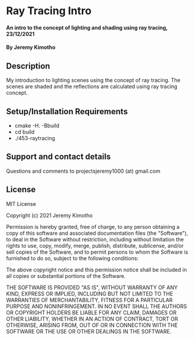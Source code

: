 # Ray Tracing Intro
#### An intro to the concept of lighting and shading using ray tracing, 23/12/2021
#### By **Jeremy Kimotho**
## Description
My introduction to lighting scenes using the concept of ray tracing. The scenes are shaded and the reflections are calculated using ray tracing concept. 
## Setup/Installation Requirements
* cmake -H. -Bbuild
* cd build
* ./453-raytracing
## Support and contact details
Questions and comments to projectsjeremy1000 (at) gmail.com
## License
MIT License

Copyright (c) 2021 Jeremy Kimotho

Permission is hereby granted, free of charge, to any person obtaining a copy of this software and associated documentation files (the "Software"), to deal in the Software without restriction, including without limitation the rights to use, copy, modify, merge, publish, distribute, sublicense, and/or sell copies of the Software, and to permit persons to whom the Software is furnished to do so, subject to the following conditions:

The above copyright notice and this permission notice shall be included in all copies or substantial portions of the Software.

THE SOFTWARE IS PROVIDED "AS IS", WITHOUT WARRANTY OF ANY KIND, EXPRESS OR IMPLIED, INCLUDING BUT NOT LIMITED TO THE WARRANTIES OF MERCHANTABILITY, FITNESS FOR A PARTICULAR PURPOSE AND NONINFRINGEMENT. IN NO EVENT SHALL THE AUTHORS OR COPYRIGHT HOLDERS BE LIABLE FOR ANY CLAIM, DAMAGES OR OTHER LIABILITY, WHETHER IN AN ACTION OF CONTRACT, TORT OR OTHERWISE, ARISING FROM, OUT OF OR IN CONNECTION WITH THE SOFTWARE OR THE USE OR OTHER DEALINGS IN THE SOFTWARE.
